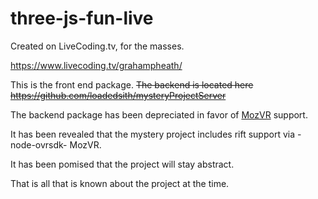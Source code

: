 # three-js-fun-live

Created on LiveCoding.tv, for the masses.

https://www.livecoding.tv/grahampheath/

This is the front end package. ~~The backend is located here https://github.com/loadedsith/mysteryProjectServer~~

The backend package has been depreciated in favor of [MozVR](mozvr.com) support.

It has been revealed that the mystery project includes rift support via -node-ovrsdk- MozVR.

It has been pomised that the project will stay abstract.

That is all that is known about the project at the time.

